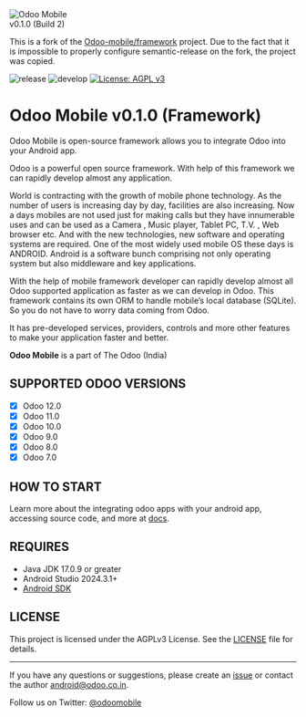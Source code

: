 <img src="https://github.com/Odoo-mobile/framework/blob/master/odoo_mobile.png" alt="Odoo Mobile"/>
<br/>v0.1.0 (Build 2)

This is a fork of the [Odoo-mobile/framework](https://github.com/Odoo-mobile/framework) project.
Due to the fact that it is impossible to properly configure semantic-release on the fork, the project was copied.

![release](https://github.com/Katulos/apk-semantic-release/actions/workflows/release.yml/badge.svg)
![develop](https://github.com/Katulos/apk-semantic-release/actions/workflows/develop.yml/badge.svg?branch=develop)
[![License: AGPL v3](https://img.shields.io/badge/License-AGPL%20v3-blue.svg)](LICENSE)

# Odoo Mobile v0.1.0 (Framework)

Odoo Mobile is open-source framework allows you to integrate Odoo into your Android app.

Odoo is a powerful open source framework. With help of this framework we can rapidly develop almost any application.

World is contracting with the growth of mobile phone technology. As the number of users is increasing day by day, facilities are also increasing. Now a days mobiles are not used just for making calls but they have innumerable uses and can be used as a Camera , Music player, Tablet PC, T.V. , Web browser etc. And with the new technologies, new software and operating systems are required.
One of the most widely used mobile OS these days is ANDROID. Android is a software bunch comprising not only operating system but also middleware and key applications.

With the help of mobile framework developer can rapidly develop almost all Odoo supported application as faster as we can develop in Odoo. 
This framework contains its own ORM to handle mobile’s local database (SQLite). So you do not have to worry data coming from Odoo. 

It has pre-developed services, providers, controls and more other features to make your application faster and better. 

**Odoo Mobile** is a part of The Odoo (India)

## SUPPORTED ODOO VERSIONS

- [x] Odoo 12.0
- [x] Odoo 11.0
- [x] Odoo 10.0
- [x] Odoo 9.0
- [x] Odoo 8.0
- [x] Odoo 7.0

## HOW TO START

Learn more about the integrating odoo apps with your android app, accessing source code, and more at [docs](https://odoo-mobile-doc-v2.readthedocs.io).
 
## REQUIRES

 - Java JDK 17.0.9 or greater
 - Android Studio 2024.3.1+
 - [Android SDK](http://developer.android.com)

## LICENSE

This project is licensed under the AGPLv3 License. See the [LICENSE](LICENSE) file for details.

---

If you have any questions or suggestions, please create an [issue](https://github.com/Odoo-mobile/framework/issues) or contact the author <android@odoo.co.in>.

Follow us on Twitter: [@odoomobile](https://twitter.com/odoomobile)
